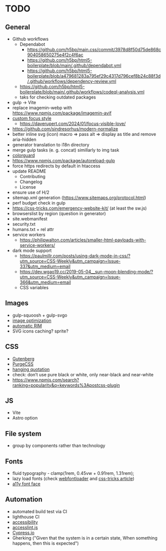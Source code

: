 # TODO

## General
- Github workflows
	- Dependabot
		- https://github.com/h5bp/main.css/commit/3978d8f50d75de868c904058650275e4f2c4f6ac
		- https://github.com/h5bp/html5-boilerplate/blob/main/.github/dependabot.yml
		- https://github.com/h5bp/html5-boilerplate/blob/a479681283a795ef29c4317d796cef8b24c88f3d/.github/workflows/dependency-review.yml
	- https://github.com/h5bp/html5-boilerplate/blob/main/.github/workflows/codeql-analysis.yml
	- taks for checking outdated packages
- gulp -> Vite
- replace imagemin-webp with https://www.npmjs.com/package/imagemin-avif
- [custom focus style](https://css-tricks.com/having-a-little-fun-with-custom-focus-styles/)
	- https://daverupert.com/2024/01/focus-visible-love/
- https://github.com/sindresorhus/modern-normalize
- better inline svg (icon) macro => pass alt => display as title and remove aria-hidden
- generator translation to i18n directory
- merge gulp tasks (e. g. concat) simillarly to img task
- [colorguard](https://github.com/SlexAxton/css-colorguard#programmatic)
- https://www.npmjs.com/package/autoreload-gulp
- force https redirects by default in htaccess
- update README
	- Contributing
	- Changelog
	- License
- ensure use of H/2
- sitemap.xml generation (https://www.sitemaps.org/protocol.html)
- perf budget check in gulp
- https://css-tricks.com/emergency-website-kit/ (at least the sw.js)
- browserslist by region (question in generator)
- site.webmanifest
- security.txt
- humans.txt + rel attr
- service workers
	- https://philipwalton.com/articles/smaller-html-payloads-with-service-workers/
- dark mode support
	- https://paulmillr.com/posts/using-dark-mode-in-css/?utm_source=CSS-Weekly&utm_campaign=Issue-337&utm_medium=email
	- https://dev.wgao19.cc/2019-05-04__sun-moon-blending-mode/?utm_source=CSS-Weekly&utm_campaign=Issue-366&utm_medium=email
	- CSS variables

## Images
- gulp-squoosh + gulp-svgo
- [image optimization](https://dougsillars.com/2018/05/21/state-of-the-web-top-image-optimization-strategies/)
- [automatic RIM](https://www.npmjs.com/package/gulp-responsive)
- SVG icons caching? sprite?

## CSS
- [Gutenberg](https://matejlatin.github.io/Gutenberg/)
- [PurgeCSS](https://medium.com/full-human/purgecss-2-0-c0e812e6c4f6)
- [hanging quotation](https://css-tricks.com/quoting-in-html-quotations-citations-and-blockquotes/)
- check: don’t use pure black or white, only near-black and near-white
- https://www.npmjs.com/search?ranking=popularity&q=keywords%3Apostcss-plugin

## JS
- Vite
- Astro option

## File system
- group by components rather than technology

## Fonts
- fluid typography - clamp(1rem, 0.45vw + 0.91rem, 1.31rem);
- lazy load fonts (check [webfontloader](https://github.com/typekit/webfontloader) and [css-tricks article](https://css-tricks.com/loading-web-fonts-with-the-web-font-loader/))
- [a11y font face](https://material.io/blog/atkinson-hyperlegible-design)

## Automation
- automated build test via CI
- lighthouse CI
- [accessibility](https://github.com/github/accessibilityjs)
- [accesslint.js](https://github.com/accesslint/accesslint.js)
- [Cypress.io](https://www.cypress.io/features/)
- Gherking ("Given that the system is in a certain state, When something happens, then this is expected")
